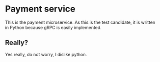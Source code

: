 # Payment service

This is the payment microservice. As this is the test candidate, it is written in Python because gRPC is easily implemented.

## Really?

Yes really, do not worry, I dislike python.
